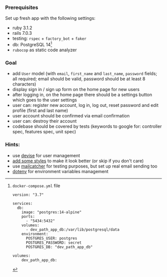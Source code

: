 ### Prerequisites
Set up fresh app with the following settings:
- ruby 3.1.2
- rails 7.0.3
- testing: `rspec` + `factory_bot` + `faker`
- db: PostgreSQL 14[^bignote]
- `rubocop` as static code analyzer

### Goal
- add `User` model (with `email`, `first_name` and `last_name`, `password` fields; all required; email should be valid, password should be at least 8 characters)
- display sign in / sign up form on the home page for new users
- after logging in, on the home page there should be a settings button which goes to the user settings
- user can: register new account, log in, log out, reset password and edit profile (first and last name)
- user account should be confirmed via email confirmation
- user can: destroy their account
- codebase should be covered by tests (keywords to google for: controller spec, features spec, unit spec)

### Hints:
- use [devise](https://github.com/heartcombo/devise) for user management
- [add some styles](https://github.com/twbs/bootstrap-rubygem) to make it look better (or skip if you don't care)
- use [mailcatcher](https://github.com/sj26/mailcatcher) for testing purposes, but set up real email sending too
- [dotenv](https://github.com/bkeepers/dotenv) for environment variables management

[^bignote]: `docker-compose.yml` file
    ```
    version: "3.7"
    
    services:
      db:
        image: "postgres:14-alpine"
        ports:
          - "5434:5432"
        volumes:
          - dev_path_app_db:/var/lib/postgresql/data
        environment:
          POSTGRES_USER: postgres
          POSTGRES_PASSWORD: secret
          POSTGRES_DB: "dev_path_app_db"
      
    volumes:
        dev_path_app_db:
    ```